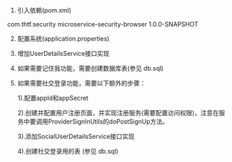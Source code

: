 1. 引入依赖(pom.xml)
<dependency>
	<groupId>com.thtf.security</groupId>
	<artifactId>microservice-security-browser</artifactId>
	<version>1.0.0-SNAPSHOT</version>
</dependency>

2. 配置系统(application.properties)

3. 增加UserDetailsService接口实现

4. 如果需要记住我功能，需要创建数据库表(参见 db.sql)

5. 如果需要社交登录功能，需要以下额外的步骤：

   1).配置appId和appSecret
   
   2).创建并配置用户注册页面，并实现注册服务(需要配置访问权限)，注意在服务中要调用ProviderSignInUtils的doPostSignUp方法。
   
   3).添加SocialUserDetailsService接口实现
   
   4).创建社交登录用的表 (参见 db.sql)
